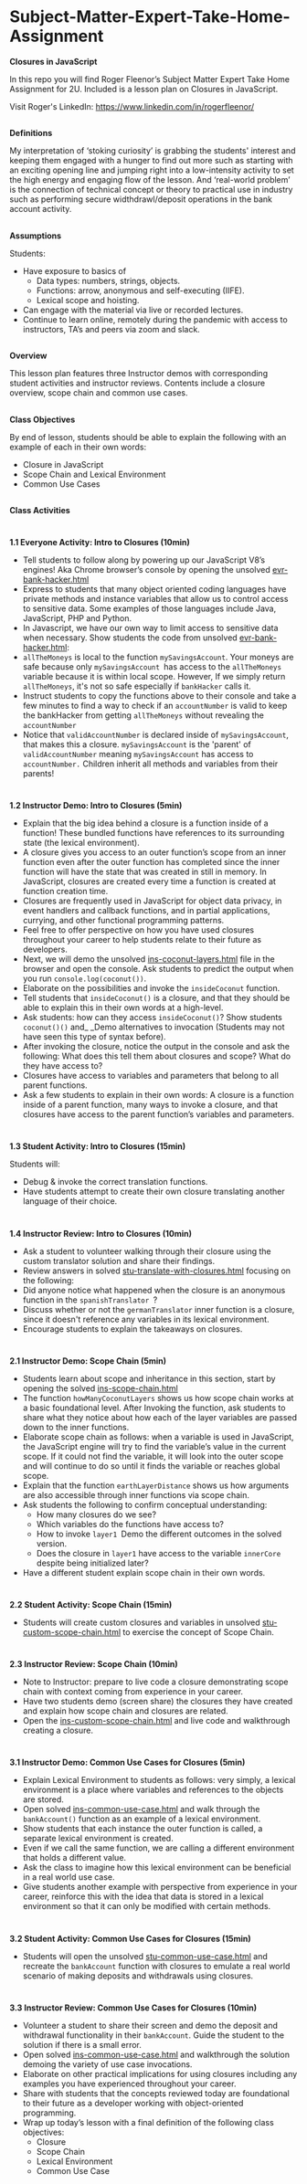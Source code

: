 # Subject-Matter-Expert-Take-Home-Assignment


**Closures in JavaScript**

In this repo you will find Roger Fleenor’s Subject Matter Expert Take Home Assignment for 2U. Included is a lesson plan on Closures in JavaScript.

Visit Roger's LinkedIn: https://www.linkedin.com/in/rogerfleenor/

##  
**Definitions**

My interpretation of ‘stoking curiosity’ is grabbing the students' interest and keeping them engaged with a hunger to find out more such as starting with an exciting opening line and jumping right into a low-intensity activity to set the high energy and engaging flow of the lesson. And ‘real-world problem’ is the connection of technical concept or theory to practical use in industry such as performing secure widthdrawl/deposit operations in the bank account activity.

## 
**Assumptions**

Students:

*   Have exposure to basics of 
    *   Data types: numbers, strings, objects.
    *   Functions: arrow, anonymous and self-executing (IIFE).
    *   Lexical scope and hoisting.
*   Can engage with the material via live or recorded lectures.
*   Continue to learn online, remotely during the pandemic with access to instructors, TA’s and peers via zoom and slack.

## 
**Overview**


This lesson plan features three Instructor demos with corresponding student activities and instructor reviews. Contents include a closure overview, scope chain and common use cases.


## 
**Class Objectives**

By end of lesson, students should be able to explain the following with an example of each in their own words:



*   Closure in JavaScript
*   Scope Chain and Lexical Environment
*   Common Use Cases

## 
**Class Activities**


# 
**1.1 Everyone Activity: Intro to Closures (10min)**

*   Tell students to follow along by powering up our JavaScript V8’s engines! Aka Chrome browser’s console by  opening the unsolved <span style="text-decoration:underline;">evr-bank-hacker.html</span>
*   Express to students that many object oriented coding languages have private methods and instance variables that allow us to control access to sensitive data. Some examples of those languages include Java, JavaScript, PHP and Python.
*   In Javascript, we have our own way to limit access to sensitive data when necessary. Show students the code from unsolved <span style="text-decoration:underline;">evr-bank-hacker.html</span>:
*   `allTheMoneys` is local to the function `mySavingsAccount`. Your moneys are safe because only `mySavingsAccount `has access to the `allTheMoneys` variable because it is within local scope. However, If we simply return `allTheMoneys`, it's not so safe especially if `bankHacker` calls it. 
*   Instruct students to copy the functions above to their console and take a few minutes to find a way to check if an `accountNumber` is valid to keep the bankHacker from getting `allTheMoneys` without revealing the `accountNumber`
*   Notice that `validAccountNumber` is declared inside of  `mySavingsAccount`, that makes this a closure. `mySavingsAccount` is the 'parent' of `validAccountNumber` meaning `mySavingsAccount` has access to `accountNumber.` Children inherit all methods and variables from their parents!

#
**1.2 Instructor Demo: Intro to Closures (5min)**

*   Explain that the big idea behind a closure is a function inside of a function! These bundled functions have references to its surrounding state (the lexical environment). 
*   A closure gives you access to an outer function’s scope from an inner function even after the outer function has completed since the inner function will have the state that was created in still in memory. In JavaScript, closures are created every time a function is created at function creation time.
*   Closures are frequently used in JavaScript for object data privacy, in event handlers and callback functions, and in partial applications, currying, and other functional programming patterns.
*   Feel free to offer perspective on how you have used closures throughout your career to help students relate to their future as developers.
*   Next, we will demo the unsolved <span style="text-decoration:underline;">ins-coconut-layers.html</span> file in the browser and open the console. Ask students to predict the output when you run `console.log(coconut())`. 
*   Elaborate on the possibilities and invoke the `insideCoconut` function.
*   Tell students that `insideCoconut()` is a closure, and that they should be able to explain this in their own words at a high-level.
*   Ask students: how can they access `insideCoconut()`? Show students `coconut()()` and_ _Demo alternatives to invocation (Students may not have seen this type of syntax before).
*   After invoking the closure, notice the output in the console and ask the following: What does this tell them about closures and scope? What do they have access to? 
*   Closures have access to variables and parameters that belong to all parent functions.
*   Ask a few students to explain in their own words: A closure is a function inside of a parent function, many ways to invoke a closure, and that closures have access to the parent function’s variables and parameters.

#
**1.3 Student Activity: Intro to Closures (15min)**

Students will:

*   Debug & invoke the correct translation functions.
*   Have students attempt to create their own closure translating another language of their choice.

# 
**1.4 Instructor Review: Intro to Closures (10min)**

*   Ask a student to volunteer walking through their closure using the custom translator solution and share their findings.
*   Review answers in solved <span style="text-decoration:underline;">stu-translate-with-closures.html</span> focusing on the following:
*   Did anyone notice what happened when the closure is an anonymous function in the `spanishTranslator `?
*   Discuss whether or not the `germanTranslator` inner function is a closure, since it doesn't reference any variables in its lexical environment.
*   Encourage students to explain the takeaways on closures.

# 
**2.1 Instructor Demo: Scope Chain (5min)**

*   Students learn about scope and inheritance in this section, start by opening the solved <span style="text-decoration:underline;">ins-scope-chain.html</span>
*   The function `howManyCoconutLayers` shows us how scope chain works at a basic foundational level. After Invoking the function, ask students to share what they notice about how each of the layer variables are passed down to the inner functions. 
*   Elaborate scope chain as follows: when a variable is used in JavaScript, the JavaScript engine will try to find the variable’s value in the current scope. If it could not find the variable, it will look into the outer scope and will continue to do so until it finds the variable or reaches global scope.
*   Explain that the function `earthLayerDistance` shows us how arguments are also accessible through inner functions via scope chain. 
*   Ask students the following to confirm conceptual understanding:
    *   How many closures do we see?
    *   Which variables do the functions have access to?
    *   How to invoke `layer1 `Demo the different outcomes in the solved version.
    *   Does the closure in `layer1` have access to the variable `innerCore` despite being initialized later?
*   Have a different student explain scope chain in their own words.

# 
**2.2 Student Activity: Scope Chain (15min)**

*   Students will create custom closures and variables in unsolved <span style="text-decoration:underline;">stu-custom-scope-chain.html</span> to exercise the concept of Scope Chain.

#
**2.3 Instructor Review: Scope Chain (10min)**

*   Note to Instructor: prepare to live code a closure demonstrating scope chain with context coming from experience in your career.
*   Have two students demo (screen share) the closures they have created and explain how scope chain and closures are related.
*   Open the <span style="text-decoration:underline;">ins-custom-scope-chain.html</span> and live code and walkthrough creating a closure.

#
**3.1 Instructor Demo: Common Use Cases for Closures (5min)**

*   Explain Lexical Environment to students as follows: very simply, a lexical environment is a place where variables and references to the objects are stored.
*   Open solved <span style="text-decoration:underline;">ins-common-use-case.html</span> and walk through the `bankAccount()` function as an example of a lexical environment.
*   Show students that each instance the outer function is called, a separate lexical environment is created. 
*   Even if we call the same function, we are calling a different environment that holds a different value.
*   Ask the class to imagine how this lexical environment can be beneficial in a real world use case.
*   Give students another example with perspective from experience in your career, reinforce this with the idea that data is stored in a lexical environment so that it can only be modified with certain methods.

# 
**3.2 Student Activity: Common Use Cases for Closures (15min)**

*   Students will open the unsolved <span style="text-decoration:underline;">stu-common-use-case.html</span> and recreate the `bankAccount` function with closures to emulate a real world scenario of making deposits and withdrawals using closures.

# 
**3.3 Instructor Review: Common Use Cases for Closures (10min)**

*   Volunteer a student to share their screen and demo the deposit and withdrawal functionality in their `bankAccount`. Guide the student to the solution if there is a small error.
*   Open solved <span style="text-decoration:underline;">ins-common-use-case.html</span> and walkthrough the solution demoing the variety of use case invocations.
*   Elaborate on other practical implications for using closures including any examples you have experienced throughout your career.
*   Share with students that the concepts reviewed today are foundational to their future as a developer working with object-oriented programming.
*   Wrap up today’s lesson with a final definition of the following class objectives: 
    *   Closure
    *   Scope Chain
    *   Lexical Environment
    *   Common Use Case
